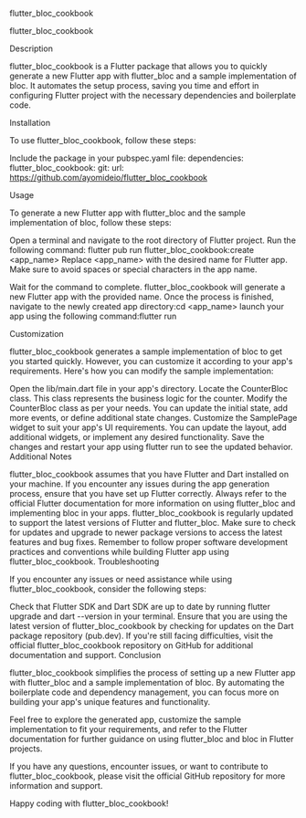 flutter_bloc_cookbook

 flutter_bloc_cookbook

Description

 flutter_bloc_cookbook is a Flutter package that allows you to quickly generate a new Flutter app with flutter_bloc and a sample implementation of bloc. It automates the setup process, saving you time and effort in configuring  Flutter project with the necessary dependencies and boilerplate code.

Installation

To use  flutter_bloc_cookbook, follow these steps:

Include the package in your pubspec.yaml file:
dependencies:
  flutter_bloc_cookbook:
     git:
      url: https://github.com/ayomideio/flutter_bloc_cookbook

Usage

To generate a new Flutter app with flutter_bloc and the sample implementation of bloc, follow these steps:

Open a terminal and navigate to the root directory of  Flutter project.
Run the following command:
flutter pub run flutter_bloc_cookbook:create <app_name>
Replace <app_name> with the desired name for  Flutter app. Make sure to avoid spaces or special characters in the app name.

Wait for the command to complete.  flutter_bloc_cookbook will generate a new Flutter app with the provided name.
Once the process is finished, navigate to the newly created app directory:cd <app_name>
launch your app using the following command:flutter run

Customization

 flutter_bloc_cookbook generates a sample implementation of bloc to get you started quickly. However, you can customize it according to your app's requirements. Here's how you can modify the sample implementation:

Open the lib/main.dart file in your app's directory.
Locate the CounterBloc class. This class represents the business logic for the counter.
Modify the CounterBloc class as per your needs. You can update the initial state, add more events, or define additional state changes.
Customize the SamplePage widget to suit your app's UI requirements. You can update the layout, add additional widgets, or implement any desired functionality.
Save the changes and restart your app using flutter run to see the updated behavior.
Additional Notes

 flutter_bloc_cookbook assumes that you have Flutter and Dart installed on your machine. If you encounter any issues during the app generation process, ensure that you have set up Flutter correctly.
Always refer to the official Flutter documentation for more information on using flutter_bloc and implementing bloc in your apps.
 flutter_bloc_cookbook is regularly updated to support the latest versions of Flutter and flutter_bloc. Make sure to check for updates and upgrade to newer package versions to access the latest features and bug fixes.
Remember to follow proper software development practices and conventions while building  Flutter app using  flutter_bloc_cookbook.
Troubleshooting

If you encounter any issues or need assistance while using  flutter_bloc_cookbook, consider the following steps:

Check that  Flutter SDK and Dart SDK are up to date by running flutter upgrade and dart --version in your terminal.
Ensure that you are using the latest version of  flutter_bloc_cookbook by checking for updates on the Dart package repository (pub.dev).
If you're still facing difficulties, visit the official  flutter_bloc_cookbook repository on GitHub for additional documentation and support.
Conclusion

 flutter_bloc_cookbook simplifies the process of setting up a new Flutter app with flutter_bloc and a sample implementation of bloc. By automating the boilerplate code and dependency management, you can focus more on building your app's unique features and functionality.

Feel free to explore the generated app, customize the sample implementation to fit your requirements, and refer to the Flutter documentation for further guidance on using flutter_bloc and bloc in  Flutter projects.

If you have any questions, encounter issues, or want to contribute to  flutter_bloc_cookbook, please visit the official GitHub repository for more information and support.

Happy coding with  flutter_bloc_cookbook!